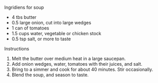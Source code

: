 Ingridiens for soup 

- 4 tbs butter
- 0.5 large onion, cut into large wedges
- 1 can of tomatoes
- 1.5 cups water, vegetable or chicken stock
- 0.5 tsp salt, or more to taste

Instructions

1. Melt the butter over medium heat in a large saucepan.
2. Add onion wedges, water, tomatoes with their juices, and salt.
3. Bring to a simmer and cook for about 40 minutes. Stir occasionally.
4. Blend the soup, and season to taste.
